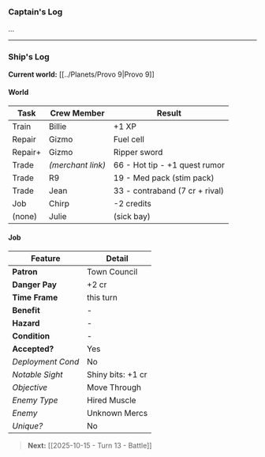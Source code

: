 ### Captain's Log

...

---

### Ship's Log

**Current world:** [[../Planets/Provo 9|Provo 9]]

#### World

| Task    | Crew Member       | Result                         |
| ------- | ----------------- | ------------------------------ |
| Train   | Billie            | +1 XP                          |
| Repair  | Gizmo             | Fuel cell                      |
| Repair+ | Gizmo             | Ripper sword                   |
| Trade   | *(merchant link)* | 66 - Hot tip - +1 quest rumor  |
| Trade   | R9                | 19 - Med pack (stim pack)      |
| Trade   | Jean              | 33 - contraband (7 cr + rival) |
| Job     | Chirp             | -2 credits                     |
| (none)  | Julie             | (sick bay)                     |

#### Job

| Feature           | Detail            |
| ----------------- | ----------------- |
| **Patron**        | Town Council      |
| **Danger Pay**    | +2 cr             |
| **Time Frame**    | this turn         |
| **Benefit**       | -                 |
| **Hazard**        | -                 |
| **Condition**     | -                 |
| **Accepted?**     | Yes               |
| *Deployment Cond* | No                |
| *Notable Sight*   | Shiny bits: +1 cr |
| *Objective*       | Move Through      |
| *Enemy Type*      | Hired Muscle      |
| *Enemy*           | Unknown Mercs     |
| *Unique?*         | No                |

> **Next:** [[2025-10-15 - Turn 13 - Battle]]
